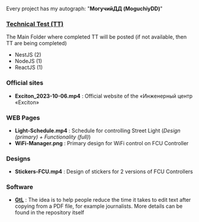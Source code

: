 Every project has my autograph: "**МогучийДД (MoguchiyDD)**"

### [Technical Test (TT)](https://github.com/MoguchiyDD/technicaltest)
The Main Folder where completed TT will be posted (if not available, then TT are being completed)
- NestJS (2)
- NodeJS (1)
- ReactJS (1)

### Official sites
- **Exciton_2023-10-06.mp4** : Official website of the «Инженерный центр «Exciton»

### WEB Pages
- **Light-Schedule.mp4** : Schedule for controlling Street Light (*Design (primary) + Functionality (full)*)
- **WiFi-Manager.png** : Primary design for WiFi control on FCU Controller

### Designs
- **Stickers-FCU.mp4** : Design of stickers for 2 versions of FCU Controllers

### Software
- **[GtL](https://github.com/MoguchiyDD/GtL)** : The idea is to help people reduce the time it takes to edit text after copying from a PDF file, for example journalists. More details can be found in the repository itself
